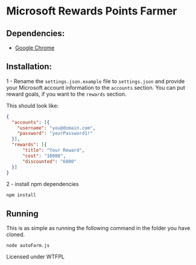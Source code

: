 # Microsoft Rewards Points Farmer

## Dependencies:

 - [Google Chrome](https://www.google.fr/chrome/)

## Installation:

1 - Rename the `settings.json.example` file to `settings.json` and provide your Microsoft account information to the `accounts` section.
You can put reward goals, if you want to the `rewards` section. 

This should look like:

```json
{
  "accounts": [{
    "username": "you@domain.com",
    "password": "yourPassword1!"
  }],
  "rewards": [{
      "title": "Your Reward",
      "cost": "10000",
      "discounted": "6000"
  }]
}
```

2 - install npm dependencies
```
npm install
```

## Running

This is as simple as running the following command in the folder you have cloned.

```
node autoFarm.js
````

Licensed under WTFPL
